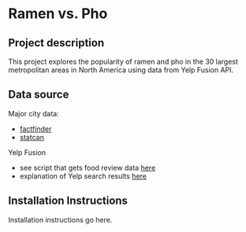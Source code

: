 # Ramen vs. Pho

## Project description

This project explores the popularity of ramen and pho in the 30 largest metropolitan areas in North America using data from Yelp Fusion API. 

## Data source

Major city data:
- [factfinder](https://factfinder.census.gov/faces/tableservices/jsf/pages/productview.xhtml?src=bkmk)
- [statcan](http://www.statcan.gc.ca/pub/91-214-x/2016000/tbl/tbl1.1-eng.htm)

Yelp Fusion
- see script that gets food review data [here](https://github.com/topspinj/yelp-fusion)
- explanation of Yelp search results [here](https://www.yelp-support.com/article/How-does-Yelp-decide-which-reviews-to-feature-in-search-results?l=en_US)


## Installation Instructions 

Installation instructions go here. 
